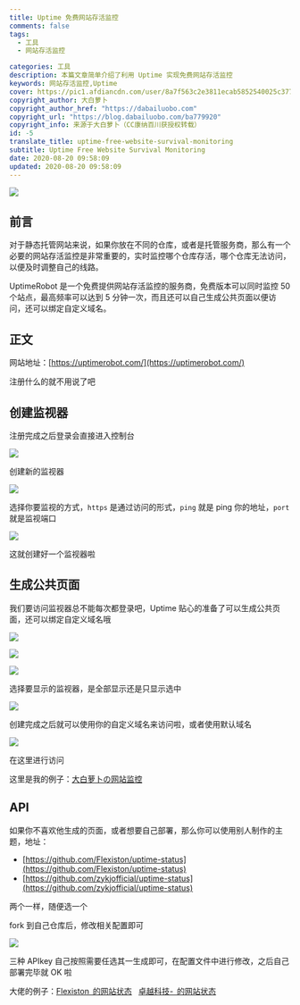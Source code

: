 ```yaml
---
title: Uptime 免费网站存活监控
comments: false
tags:
  - 工具
  - 网站存活监控

categories: 工具
description: 本篇文章简单介绍了利用 Uptime 实现免费网站存活监控
keywords: 网站存活监控,Uptime
cover: https://pic1.afdiancdn.com/user/8a7f563c2e3811ecab5852540025c377/common/b1ef2519a492a061d11625023833d7f3_w2240_h1260_s2039.jpg
copyright_author: 大白萝卜
copyright_author_href: "https://dabailuobo.com"
copyright_url: "https://blog.dabailuobo.com/ba779920"
copyright_info: 来源于大白萝卜（CC康纳百川获授权转载）
id: -5
translate_title: uptime-free-website-survival-monitoring
subtitle: Uptime Free Website Survival Monitoring
date: 2020-08-20 09:58:09
updated: 2020-08-20 09:58:09
---
```


![](https://cdn.jsdelivr.net/gh/laugh0608/CDN/img/20200820100301.png#crop=0&crop=0&crop=1&crop=1&height=633&id=EaR2t&originHeight=633&originWidth=1341&originalType=binary&ratio=1&rotation=0&showTitle=false&status=done&style=none&title=&width=1341)

## 前言

对于静态托管网站来说，如果你放在不同的仓库，或者是托管服务商，那么有一个必要的网站存活监控是非常重要的，实时监控哪个仓库存活，哪个仓库无法访问，以便及时调整自己的线路。

UptimeRobot 是一个免费提供网站存活监控的服务商，免费版本可以同时监控 50 个站点，最高频率可以达到 5 分钟一次，而且还可以自己生成公共页面以便访问，还可以绑定自定义域名。

## 正文

网站地址：[https://uptimerobot.com/](https://uptimerobot.com/)

注册什么的就不用说了吧

## 创建监视器

注册完成之后登录会直接进入控制台

![](https://cdn.jsdelivr.net/gh/laugh0608/CDN/img/20200820104637.png#crop=0&crop=0&crop=1&crop=1&height=631&id=PAyAO&originHeight=631&originWidth=1343&originalType=binary&ratio=1&rotation=0&showTitle=false&status=done&style=none&title=&width=1343)

创建新的监视器

![](https://cdn.jsdelivr.net/gh/laugh0608/CDN/img/20200820104721.png#crop=0&crop=0&crop=1&crop=1&height=499&id=XndR7&originHeight=499&originWidth=808&originalType=binary&ratio=1&rotation=0&showTitle=false&status=done&style=none&title=&width=808)

选择你要监视的方式，`https` 是通过访问的形式，`ping` 就是 ping 你的地址，`port` 就是监视端口

![](https://cdn.jsdelivr.net/gh/laugh0608/CDN/img/20200820105159.jpg#crop=0&crop=0&crop=1&crop=1&height=623&id=IHlIy&originHeight=623&originWidth=788&originalType=binary&ratio=1&rotation=0&showTitle=false&status=done&style=none&title=&width=788)

这就创建好一个监视器啦

## 生成公共页面

我们要访问监视器总不能每次都登录吧，Uptime 贴心的准备了可以生成公共页面，还可以绑定自定义域名哦

![](https://cdn.jsdelivr.net/gh/laugh0608/CDN/img/20200820105358.png#crop=0&crop=0&crop=1&crop=1&height=456&id=VlheG&originHeight=456&originWidth=1144&originalType=binary&ratio=1&rotation=0&showTitle=false&status=done&style=none&title=&width=1144)

![](https://cdn.jsdelivr.net/gh/laugh0608/CDN/img/20200820105432.png#crop=0&crop=0&crop=1&crop=1&height=155&id=Aneak&originHeight=155&originWidth=767&originalType=binary&ratio=1&rotation=0&showTitle=false&status=done&style=none&title=&width=767)

![](https://cdn.jsdelivr.net/gh/laugh0608/CDN/img/20200820105544.png#crop=0&crop=0&crop=1&crop=1&height=269&id=PqV7E&originHeight=269&originWidth=536&originalType=binary&ratio=1&rotation=0&showTitle=false&status=done&style=none&title=&width=536)

选择要显示的监视器，是全部显示还是只显示选中

![](https://cdn.jsdelivr.net/gh/laugh0608/CDN/img/20200820105833.png#crop=0&crop=0&crop=1&crop=1&height=621&id=aKuiD&originHeight=621&originWidth=516&originalType=binary&ratio=1&rotation=0&showTitle=false&status=done&style=none&title=&width=516)

创建完成之后就可以使用你的自定义域名来访问啦，或者使用默认域名

![](https://cdn.jsdelivr.net/gh/laugh0608/CDN/img/20200820105936.png#crop=0&crop=0&crop=1&crop=1&height=283&id=OFtky&originHeight=283&originWidth=734&originalType=binary&ratio=1&rotation=0&showTitle=false&status=done&style=none&title=&width=734)

在这里进行访问

这里是我的例子：[大白萝卜の网站监控](https://status.dabailuobo.com/)

## API

如果你不喜欢他生成的页面，或者想要自己部署，那么你可以使用别人制作的主题，地址：

- [https://github.com/Flexiston/uptime-status](https://github.com/Flexiston/uptime-status)
- [https://github.com/zykjofficial/uptime-status](https://github.com/zykjofficial/uptime-status)

两个一样，随便选一个

fork 到自己仓库后，修改相关配置即可

![](https://cdn.jsdelivr.net/gh/laugh0608/CDN/img/20200820110242.png#crop=0&crop=0&crop=1&crop=1&height=383&id=Hhnem&originHeight=383&originWidth=738&originalType=binary&ratio=1&rotation=0&showTitle=false&status=done&style=none&title=&width=738)

三种 APIkey 自己按照需要任选其一生成即可，在配置文件中进行修改，之后自己部署完毕就 OK 啦

大佬的例子：[Flexiston  的网站状态](https://status.flexiston.com/)   [卓越科技-  的网站状态](https://status.zykjofficial.top/)
